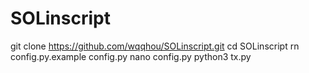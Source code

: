 # SOLinscript

git clone https://github.com/wqqhou/SOLinscript.git
cd SOLinscript
rn config.py.example config.py
nano config.py 
python3 tx.py

